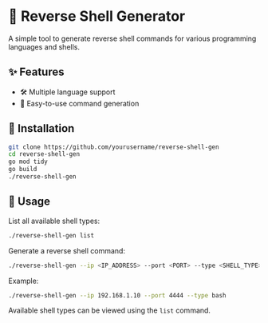 # 🔄 Reverse Shell Generator

A simple tool to generate reverse shell commands for various programming languages and shells.

## ✨ Features

- 🛠️ Multiple language support
- 🔌 Easy-to-use command generation

## 🔧 Installation

```bash
git clone https://github.com/yourusername/reverse-shell-gen
cd reverse-shell-gen
go mod tidy
go build
./reverse-shell-gen
```

## 🚀 Usage

List all available shell types:

```bash
./reverse-shell-gen list
```

Generate a reverse shell command:

```bash
./reverse-shell-gen --ip <IP_ADDRESS> --port <PORT> --type <SHELL_TYPE>
```

Example:

```bash
./reverse-shell-gen --ip 192.168.1.10 --port 4444 --type bash
```

Available shell types can be viewed using the `list` command.
